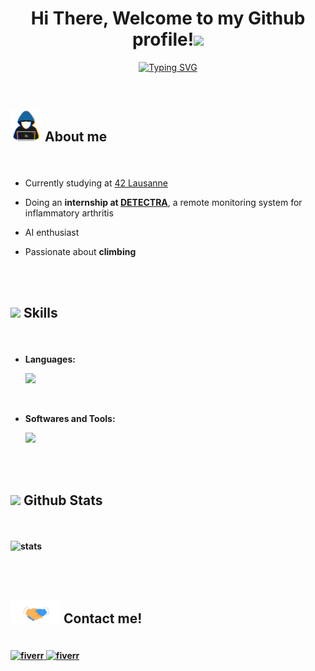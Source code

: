 <!--- Templates : https://github.com/durgeshsamariya/awesome-github-profile-readme-templates/tree/master/templates--->

<h1 align="center"><b>Hi There, Welcome to my Github profile!</b><img src="https://media.giphy.com/media/hvRJCLFzcasrR4ia7z/giphy.gif" width="35"></h1>

<!--
<p align="center">
  <a href="https://github.com/DenverCoder1/readme-typing-svg"><img src="https://readme-typing-svg.herokuapp.com?font=Time+New+Roman&color=00BABC&size=25&center=true&vCenter=true&width=600&height=100&lines=Hi,+I+am+Thomas;A+computer+sciences+student;who+Love+to+learn+new+stuffs..<3"></a>
</p>
--->
<p align="center">
<a href="https://git.io/typing-svg"><img src="https://readme-typing-svg.herokuapp.com?font=Fira+Code&weight=500&size=25&duration=3000&pause=600&center=true&vCenter=true&multiline=true&width=600&height=100&lines=Hi%2C+I+am+Thomas!;A+computer+science+student;Who+love+to+learn+new+stuff+%5E%5E" alt="Typing SVG" /></a>
</p>

<br>


## <picture><img src = "https://github.com/0xAbdulKhalid/0xAbdulKhalid/raw/main/assets/mdImages/about_me.gif" width = 50px></picture> **About me**

<div style="line-height:150%;">
    <br>
</div>

- Currently studying at [42 Lausanne](https://www.42lausanne.ch/)
- Doing an **internship at [DETECTRA](https://atreon.ch/our-solutions/)**, a remote monitoring system for inflammatory arthritis

- AI enthusiast
- Passionate about **climbing**


<br><br>


## <img src="https://media2.giphy.com/media/QssGEmpkyEOhBCb7e1/giphy.gif?cid=ecf05e47a0n3gi1bfqntqmob8g9aid1oyj2wr3ds3mg700bl&rid=giphy.gif" width ="25"><b> **Skills**

<div style="line-height:150%;">
    <br>
</div>

- **Languages**:
	<!---
	<div>
	<img height="32" src="https://user-images.githubusercontent.com/25181517/192106070-46255bcf-65e6-4c6b-a296-bf8d0d8fb2a7.png" alt="C" title="C" />
	<img height="32" src="https://user-images.githubusercontent.com/25181517/183423507-c056a6f9-1ba8-4312-a350-19bcbc5a8697.png" alt="Python" title="Python" />
	<img height="32" src="https://user-images.githubusercontent.com/25181517/117201156-9a724800-adec-11eb-9a9d-3cd0f67da4bc.png" alt="Java" title="Java" />
	</div>
	--->
	<p>
	  <a href="https://skillicons.dev">	
		<img height="32"src="https://skillicons.dev/icons?i=c,cpp,python,java&theme=light" />
	  </a>
	</p>

<br>


- **Softwares and Tools**:
	<!---
	<img height="32" width="32" src="https://user-images.githubusercontent.com/25181517/192108889-232b3431-a585-4b36-a62d-9078bd3641d9.png" />
	<img height="32" width="32" src="https://user-images.githubusercontent.com/25181517/192108891-d86b6220-e232-423a-bf5f-90903e6887c3.png" />
	<img height="32" width="32" src="https://user-images.githubusercontent.com/25181517/192108890-200809d1-439c-4e23-90d3-b090cf9a4eea.png" />
	<img height="32" width="32" src="https://user-images.githubusercontent.com/25181517/193427941-9437dbbe-376f-40dc-9573-0ef5c02a26a7.png" />
	--->
	<p>
	  <a href="https://skillicons.dev">	
		<img height="32"src="https://skillicons.dev/icons?i=vscode,git,unity&theme=light" />
	  </a>
	</p>	
	
 
 
<br><br>


## <img src="https://media.giphy.com/media/iY8CRBdQXODJSCERIr/giphy.gif" width="35"><b> Github Stats

<div style="line-height:150%;">
    <br>
</div>

  <p align="left">
	  <img src="https://github-readme-stats.vercel.app/api/top-langs?username=thfavre&langs_count=4&show_icons=true&locale=en&layout=compact&theme=material-palenight" alt="stats" width="375" height="192px"/>
  <br/>
</p>


<br><br>


## <img src="https://github.com/0xAbdulKhalid/0xAbdulKhalid/raw/main/assets/mdImages/handshake.gif" width ="80"><b> Contact me! </b>

<div style="line-height:150%;">
    <br>
</div>

<a href="https://www.linkedin.com/in/thomas-favre-suisse" target="_blank">
<img src="https://img.shields.io/badge/LinkedIn-0077B5?style=for-the-badge&logo=linkedin&logoColor=white" alt=fiverr style="margin-bottom: 5px;"/>
<a href="https://www.fiverr.com/th0mas___" target="_blank">
<img src="https://img.shields.io/badge/fiverr-1DBF73?style=for-the-badge&logo=fiverr&logoColor=white" alt=fiverr style="margin-bottom: 5px;"/>
	
